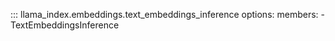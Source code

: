 ::: llama_index.embeddings.text_embeddings_inference
    options:
      members:
        - TextEmbeddingsInference
